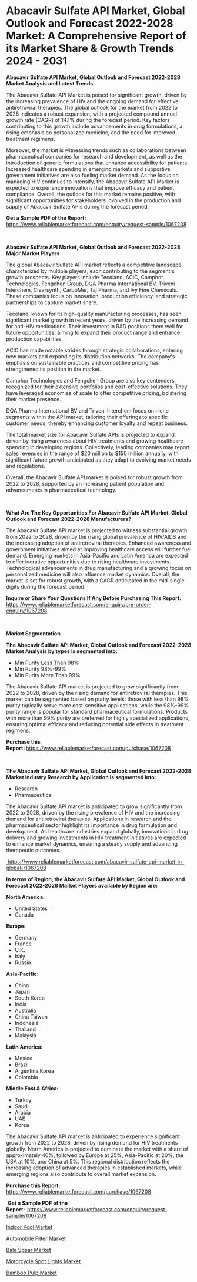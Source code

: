 <p><h1>Abacavir Sulfate API Market, Global Outlook and Forecast 2022-2028 Market: A Comprehensive Report of its Market Share & Growth Trends 2024 - 2031</h1></p><p><strong>Abacavir Sulfate API Market, Global Outlook and Forecast 2022-2028 Market Analysis and Latest Trends</strong></p>
<p><p>The Abacavir Sulfate API Market is poised for significant growth, driven by the increasing prevalence of HIV and the ongoing demand for effective antiretroviral therapies. The global outlook for the market from 2022 to 2028 indicates a robust expansion, with a projected compound annual growth rate (CAGR) of 14.1% during the forecast period. Key factors contributing to this growth include advancements in drug formulations, a rising emphasis on personalized medicine, and the need for improved treatment regimens.</p><p>Moreover, the market is witnessing trends such as collaborations between pharmaceutical companies for research and development, as well as the introduction of generic formulations that enhance accessibility for patients. Increased healthcare spending in emerging markets and supportive government initiatives are also fueling market demand. As the focus on managing HIV continues to intensify, the Abacavir Sulfate API Market is expected to experience innovations that improve efficacy and patient compliance. Overall, the outlook for this market remains positive, with significant opportunities for stakeholders involved in the production and supply of Abacavir Sulfate APIs during the forecast period.</p></p>
<p><strong>Get a Sample PDF of the Report:&nbsp;</strong> <a href="https://www.reliablemarketforecast.com/enquiry/request-sample/1067208">https://www.reliablemarketforecast.com/enquiry/request-sample/1067208</a></p>
<p>&nbsp;</p>
<p><strong>Abacavir Sulfate API Market, Global Outlook and Forecast 2022-2028 Major Market Players</strong></p>
<p><p>The global Abacavir Sulfate API market reflects a competitive landscape characterized by multiple players, each contributing to the segment's growth prospects. Key players include Tecoland, ACIC, Camphor Technologies, Fengchen Group, DQA Pharma International BV, Triveni Interchem, Clearsynth, CarboMer, Taj Pharma, and Ivy Fine Chemicals. These companies focus on innovation, production efficiency, and strategic partnerships to capture market share.</p><p>Tecoland, known for its high-quality manufacturing processes, has seen significant market growth in recent years, driven by the increasing demand for anti-HIV medications. Their investment in R&D positions them well for future opportunities, aiming to expand their product range and enhance production capabilities.</p><p>ACIC has made notable strides through strategic collaborations, entering new markets and expanding its distribution networks. The company's emphasis on sustainable practices and competitive pricing has strengthened its position in the market.</p><p>Camphor Technologies and Fengchen Group are also key contenders, recognized for their extensive portfolios and cost-effective solutions. They have leveraged economies of scale to offer competitive pricing, bolstering their market presence.</p><p>DQA Pharma International BV and Triveni Interchem focus on niche segments within the API market, tailoring their offerings to specific customer needs, thereby enhancing customer loyalty and repeat business.</p><p>The total market size for Abacavir Sulfate APIs is projected to expand, driven by rising awareness about HIV treatments and growing healthcare spending in developing regions. Collectively, leading companies may report sales revenues in the range of $20 million to $150 million annually, with significant future growth anticipated as they adapt to evolving market needs and regulations.</p><p>Overall, the Abacavir Sulfate API market is poised for robust growth from 2022 to 2028, supported by an increasing patient population and advancements in pharmaceutical technology.</p></p>
<p>&nbsp;</p>
<p><strong>What Are The Key Opportunities For Abacavir Sulfate API Market, Global Outlook and Forecast 2022-2028 Manufacturers?</strong></p>
<p><p>The Abacavir Sulfate API market is projected to witness substantial growth from 2022 to 2028, driven by the rising global prevalence of HIV/AIDS and the increasing adoption of antiretroviral therapies. Enhanced awareness and government initiatives aimed at improving healthcare access will further fuel demand. Emerging markets in Asia-Pacific and Latin America are expected to offer lucrative opportunities due to rising healthcare investments. Technological advancements in drug manufacturing and a growing focus on personalized medicine will also influence market dynamics. Overall, the market is set for robust growth, with a CAGR anticipated in the mid-single digits during the forecast period.</p></p>
<p><strong>Inquire or Share Your Questions If Any Before Purchasing This Report:</strong> <a href="https://www.reliablemarketforecast.com/enquiry/pre-order-enquiry/1067208">https://www.reliablemarketforecast.com/enquiry/pre-order-enquiry/1067208</a></p>
<p>&nbsp;</p>
<p><strong>Market Segmentation</strong></p>
<p><strong>The Abacavir Sulfate API Market, Global Outlook and Forecast 2022-2028 Market Analysis by types is segmented into:</strong></p>
<p><ul><li>Min Purity Less Than 98%</li><li>Min Purity 98%-99%</li><li>Min Purity More Than 99%</li></ul></p>
<p><p>The Abacavir Sulfate API market is projected to grow significantly from 2022 to 2028, driven by the rising demand for antiretroviral therapies. This market can be segmented based on purity levels: those with less than 98% purity typically serve more cost-sensitive applications, while the 98%-99% purity range is popular for standard pharmaceutical formulations. Products with more than 99% purity are preferred for highly specialized applications, ensuring optimal efficacy and reducing potential side effects in treatment regimens.</p></p>
<p><strong>Purchase this Report:&nbsp;</strong><a href="https://www.reliablemarketforecast.com/purchase/1067208">https://www.reliablemarketforecast.com/purchase/1067208</a></p>
<p>&nbsp;</p>
<p><strong>The Abacavir Sulfate API Market, Global Outlook and Forecast 2022-2028 Market Industry Research by Application is segmented into:</strong></p>
<p><ul><li>Research</li><li>Pharmaceutical</li></ul></p>
<p><p>The Abacavir Sulfate API market is anticipated to grow significantly from 2022 to 2028, driven by the rising prevalence of HIV and the increasing demand for antiretroviral therapies. Applications in research and the pharmaceutical sector highlight its importance in drug formulation and development. As healthcare industries expand globally, innovations in drug delivery and growing investments in HIV treatment initiatives are expected to enhance market dynamics, ensuring a steady supply and advancing therapeutic outcomes.</p></p>
<p><a href="https://www.reliablemarketforecast.com/abacavir-sulfate-api-market-in-global-r1067208">&nbsp;https://www.reliablemarketforecast.com/abacavir-sulfate-api-market-in-global-r1067208</a></p>
<p><strong>In terms of Region, the Abacavir Sulfate API Market, Global Outlook and Forecast 2022-2028 Market Players available by Region are:</strong></p>
<p>
    <p> <strong> North America: </strong>
        <ul>
            <li>United States</li>
            <li>Canada</li>
        </ul>
        </p> 
    <p> <strong> Europe: </strong>
        <ul>
            <li>Germany</li>
            <li>France</li>
            <li>U.K.</li>
            <li>Italy</li>
            <li>Russia</li>
        </ul>
        </p> 
    <p> <strong> Asia-Pacific: </strong>
        <ul>
            <li>China</li>
            <li>Japan</li>
            <li>South Korea</li>
            <li>India</li>
            <li>Australia</li>
            <li>China Taiwan</li>
            <li>Indonesia</li>
            <li>Thailand</li>
            <li>Malaysia</li>
        </ul>
        </p> 
    <p> <strong> Latin America: </strong>
        <ul>
            <li>Mexico</li>
            <li>Brazil</li>
            <li>Argentina Korea</li>
            <li>Colombia</li>
        </ul>
        </p> 
    <p> <strong> Middle East & Africa: </strong>
        <ul>
            <li>Turkey</li>
            <li>Saudi</li>
            <li>Arabia</li>
            <li>UAE</li>
            <li>Korea</li>
        </ul>
    </p>
    </p>
<p><p>The Abacavir Sulfate API market is anticipated to experience significant growth from 2022 to 2028, driven by rising demand for HIV treatments globally. North America is projected to dominate the market with a share of approximately 40%, followed by Europe at 25%, Asia-Pacific at 20%, the USA at 10%, and China at 5%. This regional distribution reflects the increasing adoption of advanced therapies in established markets, while emerging regions also contribute to overall market expansion.</p></p>
<p><strong>Purchase this Report: </strong><a href="https://www.reliablemarketforecast.com/purchase/1067208">https://www.reliablemarketforecast.com/purchase/1067208</a></p>
<p>&nbsp;<strong>Get a Sample PDF of the Report:&nbsp;&nbsp;</strong><a href="https://www.reliablemarketforecast.com/enquiry/request-sample/1067208">https://www.reliablemarketforecast.com/enquiry/request-sample/1067208</a></p>
<p><strong></strong></p>
<p><p><a href="https://medium.com/@marilyndouglas476/this-report-on-indoor-pool-market-is-a-comprehensive-analysis-of-market-shares-strategies-7d9db5717b72">Indoor Pool Market</a></p><p><a href="https://www.linkedin.com/pulse/future-automobile-filter-market-global-forecast-trends-2024-tnb1c?trackingId=Qn7EyMoDRVOpOg9MpQ%2FF9w%3D%3D">Automobile Filter Market</a></p><p><a href="https://medium.com/@claire.robertson78798456/this-report-aims-to-deliver-an-in-depth-analysis-of-the-global-bale-spear-market-offering-both-b024c86bdd38">Bale Spear Market</a></p><p><a href="https://www.linkedin.com/pulse/strategic-roadmap-global-motorcycle-spot-lights-market-insights-bmmhc?trackingId=gtpgrzoxSKCCdllAJRj7%2BA%3D%3D">Motorcycle Spot Lights Market</a></p><p><a href="https://issuu.com/reportprime-2/docs/bamboo-pulp-market-size-2030.pptx_cddac461ce4509">Bamboo Pulp Market</a></p></p>